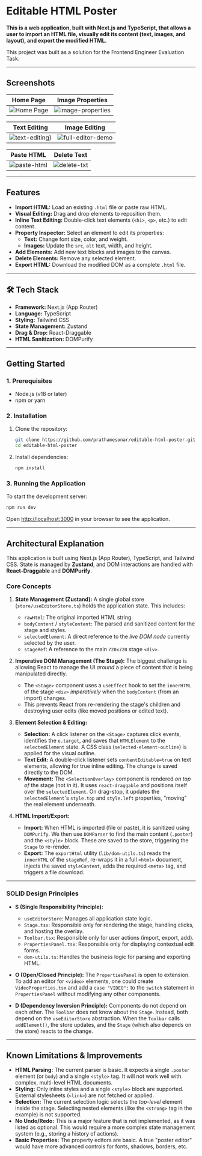 # Editable HTML Poster

**This is a web application, built with Next.js and TypeScript, that allows a user to import an HTML file, visually edit its content (text, images, and layout), and export the modified HTML.**

This project was built as a solution for the Frontend Engineer Evaluation Task.

---
##  Screenshots


| Home Page                                | Image Properties                                    |
| ---------------------------------------------------- | ------------------------------------------------------ |
| ![Home Page](https://github.com/user-attachments/assets/6cdb250d-31d8-4916-a041-8bbc2ade1b85) | ![image-properties](https://github.com/user-attachments/assets/b804933b-fc48-4d3e-8344-070af53f950d) |

| Text Editing                                     | Image Editing                                    |
| ------------------------------------------------- | ------------------------------------------------------ |
| ![text-editing)](https://github.com/user-attachments/assets/e6aebdcf-d814-48de-8a34-3fc585c921df) | ![full-editor-demo](https://github.com/user-attachments/assets/93612561-dc2e-4284-9ec6-3d5850da6b56) |

| Paste HTML                                    | Delete Text                                    |
| ------------------------------------------------- | ------------------------------------------------------ |
| ![paste-html](https://github.com/user-attachments/assets/31872009-df27-4a0d-b8d0-f1759e742da3) | ![delete-txt](https://github.com/user-attachments/assets/73178fbb-a488-404d-aec1-6b3ca9864ce6) |

---
##  Features

-   **Import HTML:** Load an existing `.html` file or paste raw HTML.
-   **Visual Editing:** Drag and drop elements to reposition them.
-   **Inline Text Editing:** Double-click text elements (`<h1>`, `<p>`, etc.) to edit content.
-   **Property Inspector:** Select an element to edit its properties:
    -   **Text:** Change font size, color, and weight.
    -   **Images:** Update the `src`, `alt` text, width, and height.
-   **Add Elements:** Add new text blocks and images to the canvas.
-   **Delete Elements:** Remove any selected element.
-   **Export HTML:** Download the modified DOM as a complete `.html` file.

---
## 🛠️ Tech Stack

-   **Framework:** Next.js (App Router)
-   **Language:** TypeScript
-   **Styling:** Tailwind CSS
-   **State Management:** Zustand
-   **Drag & Drop:** React-Draggable
-   **HTML Sanitization:** DOMPurify

---
##  Getting Started

### 1. Prerequisites

- Node.js (v18 or later)
- npm or yarn

### 2. Installation

1.  Clone the repository:
    ```bash
    git clone https://github.com/prathamesonar/editable-html-poster.git
    cd editable-html-poster
    ```

2.  Install dependencies:
    ```bash
    npm install
    ```

### 3. Running the Application

To start the development server:

```bash
npm run dev
```

Open [http://localhost:3000](http://localhost:3000) in your browser to see the application.

---

##  Architectural Explanation

This application is built using Next.js (App Router), TypeScript, and Tailwind CSS. State is managed by **Zustand**, and DOM interactions are handled with **React-Draggable** and **DOMPurify**.

### Core Concepts

1.  **State Management (Zustand):**
    A single global store (`store/useEditorStore.ts`) holds the application state. This includes:
    * `rawHtml`: The original imported HTML string.
    * `bodyContent` / `styleContent`: The parsed and sanitized content for the stage and styles.
    * `selectedElement`: A direct reference to the *live DOM node* currently selected by the user.
    * `stageRef`: A reference to the main `720x720` stage `<div>`.

2.  **Imperative DOM Management (The Stage):**
    The biggest challenge is allowing React to manage the UI *around* a piece of content that is being manipulated directly.
    * The `<Stage>` component uses a `useEffect` hook to set the `innerHTML` of the stage `<div>` *imperatively* when the `bodyContent` (from an import) changes.
    * This prevents React from re-rendering the stage's children and destroying user edits (like moved positions or edited text).

3.  **Element Selection & Editing:**
    * **Selection:** A click listener on the `<Stage>` captures click events, identifies the `e.target`, and saves that `HTMLElement` to the `selectedElement` state. A CSS class (`selected-element-outline`) is applied for the visual outline.
    * **Text Edit:** A double-click listener sets `contentEditable=true` on text elements, allowing for true inline editing. The change is saved directly to the DOM.
    * **Movement:** The `<SelectionOverlay>` component is rendered *on top of* the stage (not *in* it). It uses `react-draggable` and positions itself over the `selectedElement`. On drag-stop, it updates the `selectedElement`'s `style.top` and `style.left` properties, "moving" the real element underneath.

4.  **HTML Import/Export:**
    * **Import:** When HTML is imported (file or paste), it is sanitized using `DOMPurify`. We then use `DOMParser` to find the main content (`.poster`) and the `<style>` block. These are saved to the store, triggering the `Stage` to re-render.
    * **Export:** The `exportHtml` utility (`lib/dom-utils.ts`) reads the `innerHTML` of the `stageRef`, re-wraps it in a full `<html>` document, injects the saved `styleContent`, adds the required `<meta>` tag, and triggers a file download.

---

### SOLID Design Principles

* **S (Single Responsibility Principle):**
    * `useEditorStore`: Manages all application state logic.
    * `Stage.tsx`: Responsible only for rendering the stage, handling clicks, and hosting the overlay.
    * `Toolbar.tsx`: Responsible only for user actions (import, export, add).
    * `PropertiesPanel.tsx`: Responsible only for displaying contextual edit forms.
    * `dom-utils.ts`: Handles the business logic for parsing and exporting HTML.

* **O (Open/Closed Principle):**
    The `PropertiesPanel` is open to extension. To add an editor for `<video>` elements, one could create `VideoProperties.tsx` and add a `case "VIDEO":` to the `switch` statement in `PropertiesPanel` without modifying any other components.

* **D (Dependency Inversion Principle):**
    Components do not depend on each other. The `Toolbar` does not know about the `Stage`. Instead, both depend on the `useEditorStore` abstraction. When the `Toolbar` calls `addElement()`, the store updates, and the `Stage` (which also depends on the store) reacts to the change.

---

##  Known Limitations & Improvements

* **HTML Parsing:** The current parser is basic. It expects a single `.poster` element (or `body`) and a single `<style>` tag. It will not work well with complex, multi-level HTML documents.
* **Styling:** Only inline styles and a single `<style>` block are supported. External stylesheets (`<link>`) are not fetched or applied.
* **Selection:** The current selection logic selects the *top-level* element inside the stage. Selecting nested elements (like the `<strong>` tag in the example) is not supported.
* **No Undo/Redo:** This is a major feature that is not implemented, as it was listed as optional. This would require a more complex state management system (e.g., storing a history of actions).
* **Basic Properties:** The property editors are basic. A true "poster editor" would have more advanced controls for fonts, shadows, borders, etc.
